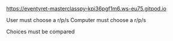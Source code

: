 https://eventyret-masterclasspy-kpi36pgf1m6.ws-eu75.gitpod.io

User must choose a r/p/s
Computer must choose a r/p/s

Choices must be compared